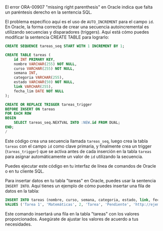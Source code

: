 El error ORA-00907 "missing right parenthesis" en Oracle indica que falta un paréntesis derecho en la sentencia SQL.

El problema específico aquí es el uso de `AUTO_INCREMENT` para el campo `id`. En Oracle, la forma correcta de crear una secuencia autoincremental es utilizando secuencias y disparadores (triggers). Aquí está cómo puedes modificar la sentencia CREATE TABLE para lograrlo:

```sql
CREATE SEQUENCE tareas_seq START WITH 1 INCREMENT BY 1;

CREATE TABLE tareas (
    id INT PRIMARY KEY,
    nombre VARCHAR(255) NOT NULL,
    curso VARCHAR(255) NOT NULL,
    semana INT,
    categoria VARCHAR(255),
    estado VARCHAR(50) NOT NULL,
    link VARCHAR(255),
    fecha_lim DATE NOT NULL
);

CREATE OR REPLACE TRIGGER tareas_trigger
BEFORE INSERT ON tareas
FOR EACH ROW
BEGIN
    SELECT tareas_seq.NEXTVAL INTO :NEW.id FROM DUAL;
END;
/
```

Este código crea una secuencia llamada `tareas_seq`, luego crea la tabla `tareas` con el campo `id` como clave primaria, y finalmente crea un trigger (`tareas_trigger`) que se activa antes de cada inserción en la tabla `tareas` para asignar automáticamente un valor de `id` utilizando la secuencia.

Puedes ejecutar este código en tu interfaz de línea de comandos de Oracle o en tu cliente SQL.




Para insertar datos en tu tabla "tareas" en Oracle, puedes usar la sentencia `INSERT INTO`. Aquí tienes un ejemplo de cómo puedes insertar una fila de datos en la tabla:

```sql
INSERT INTO tareas (nombre, curso, semana, categoria, estado, link, fecha_lim) 
VALUES ('Tarea 1', 'Matemáticas', 2, 'Tarea', 'Pendiente', 'http://ejemplo.com/tarea1', TO_DATE('2024-04-15', 'YYYY-MM-DD'));

```

Este comando insertará una fila en la tabla "tareas" con los valores proporcionados. Asegúrate de ajustar los valores de acuerdo a tus necesidades.